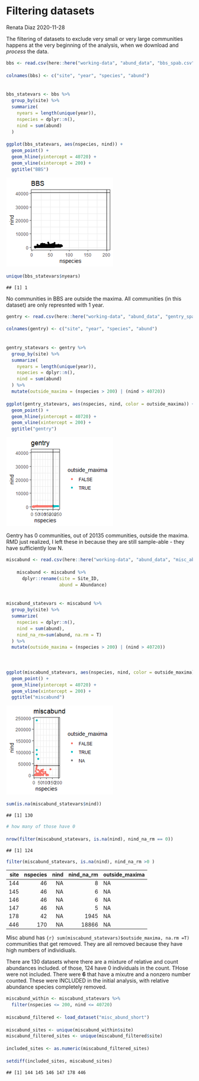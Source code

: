 Filtering datasets
================
Renata Diaz
2020-11-28

The filtering of datasets to exclude very small or very large
communities happens at the very beginning of the analysis, when we
download and *process* the data.

``` r
bbs <- read.csv(here::here("working-data", "abund_data", "bbs_spab.csv"),  stringsAsFactors = F, header = F, skip = 2)

colnames(bbs) <- c("site", "year", "species", "abund")


bbs_statevars <- bbs %>%
  group_by(site) %>%
  summarize(
    nyears = length(unique(year)),
    nspecies = dplyr::n(),
    nind = sum(abund)
  )

ggplot(bbs_statevars, aes(nspecies, nind)) +
  geom_point() +
  geom_hline(yintercept = 40720) +
  geom_vline(xintercept = 200) +
  ggtitle("BBS")
```

![](filtering_files/figure-gfm/unnamed-chunk-1-1.png)<!-- -->

``` r
unique(bbs_statevars$nyears)
```

    ## [1] 1

No communities in BBS are outside the maxima. All communities (in this
dataset) are only represnted with 1 year.

``` r
gentry <- read.csv(here::here("working-data", "abund_data", "gentry_spab.csv"),  stringsAsFactors = F, header = F, skip = 2)

colnames(gentry) <- c("site", "year", "species", "abund")


gentry_statevars <- gentry %>%
  group_by(site) %>%
  summarize(
    nyears = length(unique(year)),
    nspecies = dplyr::n(),
    nind = sum(abund)
  ) %>%
  mutate(outside_maxima = (nspecies > 200) | (nind > 40720))

ggplot(gentry_statevars, aes(nspecies, nind, color = outside_maxima)) +
  geom_point() +
  geom_hline(yintercept = 40720) +
  geom_vline(xintercept = 200) +
  ggtitle("gentry")
```

![](filtering_files/figure-gfm/unnamed-chunk-2-1.png)<!-- -->

Gentry has 0 communities, out of 20135 communities, outside the maxima.
RMD just realized, I left these in because they are still sample-able -
they have sufficiently low N.

``` r
miscabund <- read.csv(here::here("working-data", "abund_data", "misc_abund_spab.csv"))

    miscabund <- miscabund %>%
      dplyr::rename(site = Site_ID,
                    abund = Abundance)

    
miscabund_statevars <- miscabund %>%
  group_by(site) %>%
  summarize(
    nspecies = dplyr::n(),
    nind = sum(abund),
    nind_na_rm=sum(abund, na.rm = T)
  ) %>%
  mutate(outside_maxima = (nspecies > 200) | (nind > 40720))



ggplot(miscabund_statevars, aes(nspecies, nind, color = outside_maxima)) +
  geom_point() +
  geom_hline(yintercept = 40720) +
  geom_vline(xintercept = 200) +
  ggtitle("miscabund")
```

![](filtering_files/figure-gfm/unnamed-chunk-3-1.png)<!-- -->

``` r
sum(is.na(miscabund_statevars$nind))
```

    ## [1] 130

``` r
# how many of those have 0

nrow(filter(miscabund_statevars, is.na(nind), nind_na_rm == 0))
```

    ## [1] 124

``` r
filter(miscabund_statevars, is.na(nind), nind_na_rm >0 )
```

<div class="kable-table">

| site | nspecies | nind | nind\_na\_rm | outside\_maxima |
| ---: | -------: | ---: | -----------: | :-------------- |
|  144 |       46 |   NA |            8 | NA              |
|  145 |       46 |   NA |            6 | NA              |
|  146 |       46 |   NA |            6 | NA              |
|  147 |       46 |   NA |            5 | NA              |
|  178 |       42 |   NA |         1945 | NA              |
|  446 |      170 |   NA |        18866 | NA              |

</div>

Misc abund has `{r} sum(miscabund_statevars)$outside_maxima, na.rm =T)`
communities that get removed. They are all removed because they have
high numbers of individiuals.

There are 130 datasets where there are a mixture of relative and count
abundances included. of those, 124 have 0 individuals in the count.
THose were not included. There were **6** that have a mixutre and a
nonzero number counted. These were INCLUDED in the initial analysis,
with relative abundance species completely removed.

``` r
miscabund_within <- miscabund_statevars %>%
  filter(nspecies <= 200, nind <= 40720)

miscabund_filtered <- load_dataset("misc_abund_short")

miscabund_sites <- unique(miscabund_within$site)
miscabund_filtered_sites <- unique(miscabund_filtered$site)

included_sites <- as.numeric(miscabund_filtered_sites)

setdiff(included_sites, miscabund_sites)
```

    ## [1] 144 145 146 147 178 446
